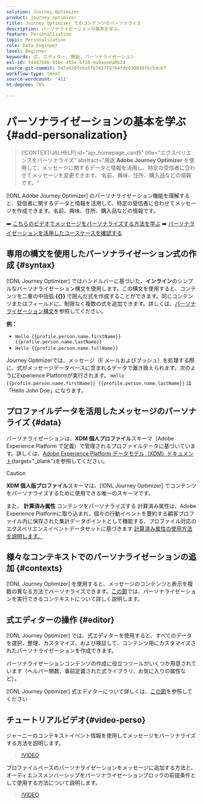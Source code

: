 ```yaml
---
solution: Journey Optimizer
product: journey optimizer
title: Journey Optimizer でのコンテンツのパーソナライズ
description: パーソナライゼーションの基本を学ぶ。
feature: Personalization
topic: Personalization
role: Data Engineer
level: Beginner
keywords: 式, エディター, 開始, パーソナライゼーション
exl-id: f448780b-91bc-455e-bf10-9a9aee0a0b24
source-git-commit: 5e7a430feba5f67e5778704fde63003876c5dc67
workflow-type: tm+mt
source-wordcount: '411'
ht-degree: 76%

---
```


# パーソナライゼーションの基本を学ぶ{#add-personalization}

>[!CONTEXTUALHELP]
>id="ajo_homepage_card5"
>title="エクスペリエンスをパーソナライズ"
>abstract="用途 **Adobe Journey Optimizer** を使用して、メッセージに関するデータと情報を活用し、特定の受信者に合わせてメッセージを変更できます。 名前、興味、住所、購入品などの情報です。"


[!DNL Adobe Journey Optimizer] のパーソナライゼーション機能を理解すると、受信者に関するデータと情報を活用して、特定の受信者に合わせてメッセージを作成できます。名前、興味、住所、購入品などの情報です。

➡️ [こちらのビデオでメッセージをパーソナライズする方法を学ぶ](#video-perso)
➡️ [パーソナライゼーションを活用したユースケースを確認する](personalization-use-case.md)

## 専用の構文を使用したパーソナライゼーション式の作成 {#syntax}

[!DNL Journey Optimizer] ではハンドルバーに基づいた、**インライン**&#x200B;のシンプルなパーソナライゼーション構文を使用します。この構文を使用すると、コンテンツを二重の中括弧 **{{}}** で囲んだ式を作成することができます。同じコンテンツまたはフィールドに、制限なく複数の式を追加できます。詳しくは、[パーソナライゼーション構文](personalization-syntax.md)を参照してください。

**例：**

* `Hello {{profile.person.name.firstName}} {{profile.person.name.lastName}}`
* `Hello {{profile.person.name.fullName}}`

Journey Optimizerでは、メッセージ（E メールおよびプッシュ）を処理する際に、式がメッセージデータベースに含まれるデータで置き換えられます。次のようにExperience Platformが実行されます。  `Hello {{profile.person.name.firstName}} {{profile.person.name.lastName}}` は「Hello John Doe」になります。

## プロファイルデータを活用したメッセージのパーソナライズ {#data}

パーソナライゼーションは、**XDM 個人プロファイル**&#x200B;スキーマ（Adobe Experience Platform で定義）で管理されるプロファイルデータに基づいています。詳しくは、[Adobe Experience Platform データモデル（XDM）ドキュメント](https://experienceleague.adobe.com/docs/experience-platform/xdm/home.html?lang=ja){target="_blank"}を参照してください。

>[!CAUTION]
>**XDM 個人版プロファイル**&#x200B;スキーマは、[!DNL Journey Optimizer] でコンテンツをパーソナライズするために使用できる唯一のスキーマです。

また、 **計算済み属性** コンテンツをパーソナライズする 計算済み属性は、Adobe Experience Platformに取り込まれ、個々の行動イベントを要約する顧客プロファイル内に保存された集計データポイントとして機能する、プロファイル対応のエクスペリエンスイベントデータセットに基づきます [計算済み属性の使用方法を説明します。](../audience/computed-attributes.md)

## 様々なコンテキストでのパーソナライゼーションの追加 {#contexts}

[!DNL Journey Optimizer] を使用すると、メッセージのコンテンツと表示を複数の異なる方法でパーソナライズできます。[この節](personalization-contexts.md)では、パーソナライゼーションを実行できるコンテキストについて詳しく説明します。

## 式エディターの操作 {#editor}

[!DNL Journey Optimizer] では、式エディターを使用すると、すべてのデータを選択、整理、カスタマイズ、および検証して、コンテンツ用にカスタマイズされたパーソナライゼーションを作成できます。

パーソナライゼーションコンテンツの作成に役立つツールがいくつか用意されています（ヘルパー関数、事前定義された式ライブラリ、お気に入りの属性など）。

[!DNL Journey Optimizer] 式エディターについて詳しくは、[この節](personalization-build-expressions.md)を参照してください

## チュートリアルビデオ{#video-perso}

ジャーニーのコンテキストイベント情報を使用してメッセージをパーソナライズする方法を説明します。

>[!VIDEO](https://video.tv.adobe.com/v/334165?quality=12)

プロファイルベースのパーソナライゼーションをメッセージに追加する方法と、オーディエンスメンバーシップをパーソナライゼーションブロックの前提条件として使用する方法について説明します。

>[!VIDEO](https://video.tv.adobe.com/v/334078?quality=12)

